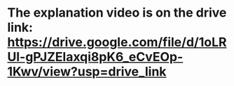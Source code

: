 # The explanation video is on the drive link: https://drive.google.com/file/d/1oLRUl-gPJZElaxqi8pK6_eCvEOp-1Kwv/view?usp=drive_link
